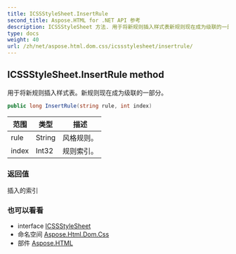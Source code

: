 ```yaml
---
title: ICSSStyleSheet.InsertRule
second_title: Aspose.HTML for .NET API 参考
description: ICSSStyleSheet 方法. 用于将新规则插入样式表新规则现在成为级联的一部分
type: docs
weight: 40
url: /zh/net/aspose.html.dom.css/icssstylesheet/insertrule/
---
```

## ICSSStyleSheet.InsertRule method

用于将新规则插入样式表。新规则现在成为级联的一部分。

```csharp
public long InsertRule(string rule, int index)
```

| 范围 | 类型 | 描述 |
| --- | --- | --- |
| rule | String | 风格规则。 |
| index | Int32 | 规则索引。 |

### 返回值

插入的索引

### 也可以看看

* interface [ICSSStyleSheet](../)
* 命名空间 [Aspose.Html.Dom.Css](../../icssstylesheet/)
* 部件 [Aspose.HTML](../../../)


